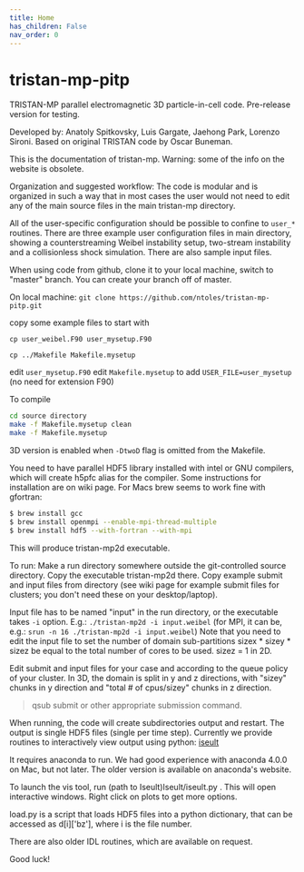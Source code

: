 ```yaml
---
title: Home
has_children: False
nav_order: 0
---
```

# tristan-mp-pitp

TRISTAN-MP parallel electromagnetic 3D particle-in-cell code.
Pre-release version for testing.

Developed by: Anatoly Spitkovsky, Luis Gargate, Jaehong Park, Lorenzo Sironi.
Based on original TRISTAN code by Oscar Buneman.

This is the documentation of tristan-mp. Warning: some of the info on the
website is obsolete.

Organization and suggested workflow:
The code is modular and is organized in such a way that in most cases
the user would not need to edit any of the main source files in the main
tristan-mp directory.

All of the user-specific configuration should be possible to confine
to `user_*` routines. There are three example user configuration files
in main directory, showing a counterstreaming Weibel instability
setup, two-stream instability and a collisionless shock simulation.
There are also sample input files.

When using code from github, clone it to your local machine,
switch to "master" branch. You can create your branch off of master.

On local machine:
`git clone https://github.com/ntoles/tristan-mp-pitp.git`

copy some example files to start with

`cp user_weibel.F90 user_mysetup.F90`

`cp ../Makefile Makefile.mysetup`

edit `user_mysetup.F90`
edit `Makefile.mysetup` to add `USER_FILE=user_mysetup`
(no need for extension F90)

To compile
```bash
cd source directory
make -f Makefile.mysetup clean
make -f Makefile.mysetup
```
3D version is enabled when `-DtwoD` flag is omitted from the Makefile.

You need to have parallel HDF5 library installed with intel or GNU compilers,
which will create h5pfc alias for the compiler. Some instructions for
installation are on wiki page. For Macs brew seems to work fine with gfortran:
```bash
$ brew install gcc
$ brew install openmpi --enable-mpi-thread-multiple
$ brew install hdf5 --with-fortran --with-mpi
```
This will produce tristan-mp2d executable.

To run:
Make a run directory somewhere outside the git-controlled source directory.
Copy the executable tristan-mp2d there.
Copy example submit and input files from directory
(see wiki page for example submit
files for clusters; you don't need these on your desktop/laptop).

Input file has to be named "input" in the run directory, or the executable takes `-i` option.
E.g.:
`./tristan-mp2d -i input.weibel`
(for MPI, it can be, e.g.: `srun -n 16 ./tristan-mp2d -i input.weibel`)
Note that you need to edit the input file to set the number of domain sub-partitions
 sizex * sizey * sizez be equal to the total number of cores to be used. sizez = 1 in 2D.

Edit submit and input files for your case and according to the queue policy of your cluster.
In 3D, the domain is split in y and z directions,
with "sizey" chunks in y direction and "total # of cpus/sizey" chunks in z direction.

>qsub submit
or other appropriate submission command.

When running, the code will create subdirectories output and restart.
The output is single HDF5 files (single per time step).
Currently we provide routines to interactively view output using python:
[iseult](https://github.com/pcrumley/Iseult)

It requires anaconda to run. We had good experience with anaconda 4.0.0
on Mac, but not later. The older version is available on anaconda's website.

To launch the vis tool, run (path to Iseult)Iseult/iseult.py .
This will open interactive windows. Right click on plots to get more options.

load.py is a script that loads HDF5 files into a python dictionary,
that can be accessed as d[i]['bz'], where i is the file number.

There are also older IDL routines, which are available on request.

Good luck!
